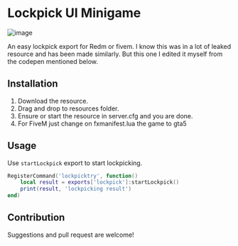 # Lockpick UI Minigame

![image](https://user-images.githubusercontent.com/87246847/215305022-0b3661fa-a5b6-4cf6-b3f4-939948868105.png)

An easy lockpick export for Redm or fivem.
I know this was in a lot of leaked resource and has been made similarly.
But this one I edited it myself from the codepen mentioned below.

## Installation

1. Download the resource.
2. Drag and drop to resources folder.
3. Ensure or start the resource in server.cfg and you are done.
4. For FiveM just change on fxmanifest.lua the game to gta5

## Usage

Use `startLockpick` export to start lockpicking.

```lua
RegisterCommand('lockpicktry', function()
    local result = exports['lockpick']:startLockpick()
    print(result, 'lockpicking result')
end)
```

## Contribution

Suggestions and pull request are welcome!
